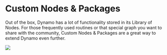 # Custom Nodes & Packages

Out of the box, Dynamo has a lot of functionality stored in its Library of Nodes. For those frequently used routines or that special graph you want to share with the community, Custom Nodes & Packages are a great way to extend Dynamo even further.

![](../.gitbook/assets/customNodes\_cover01.jpg)
